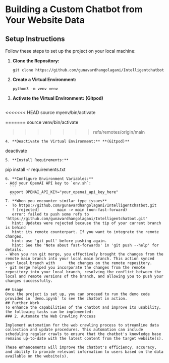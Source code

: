 # Building a Custom Chatbot from Your Website Data
## Setup Instructions
Follow these steps to set up the project on your local machine:

1. **Clone the Repository:**
   ```
   git clone https://github.com/gunavardhangolagani/Intelligentchatbot
   ```
2. **Create a Virtual Environment:**
   ```
   python3 -m venv venv
   ```
3. **Activate the Virtual Environment:** **(Gitpod)**
   ```
<<<<<<< HEAD
      source myenv/bin/activate

=======
   source venv/bin/activate
>>>>>>> refs/remotes/origin/main
   ```
4. **Deactivate the Virtual Environment:** **(Gitpod)**
   ```
   deactivate
   ```
5. **Install Requirements:**
   ```
   pip install -r requirements.txt
   ```
6. **Configure Environment Variables:**
   - Add your OpenAI API key to `env.sh`:
     ```
     export OPENAI_API_KEY="your_openai_api_key_here"
     ```
7. **When you encounter similar type issues**
   -  To https://github.com/gunavardhangolagani/Intelligentchatbot.git
      ! [rejected]        main -> main (non-fast-forward)
      error: failed to push some refs to 'https://github.com/gunavardhangolagani/Intelligentchatbot.git'
      hint: Updates were rejected because the tip of your current branch is behind
      hint: its remote counterpart. If you want to integrate the remote changes,
      hint: use 'git pull' before pushing again.
      hint: See the 'Note about fast-forwards' in 'git push --help' for details.
   - When you ran git merge, you effectively brought the changes from the remote main branch into your local main branch. This action synced your local branch with      the changes on the remote repository.
   - git merge helped you incorporate the changes from the remote repository into your local branch, resolving the conflict between the local and remote versions of the branch, and allowing you to push your changes successfully.

## Usage
  Once the project is set up, you can proceed to run the demo code provided in `demo.ipynb` to see the chatbot in action.
## Further Work
To enhance the capabilities of the chatbot and improve its usability, the following tasks can be implemented:
### 2. Automate the Web Crawling Process

Implement automation for the web crawling process to streamline data collection and update procedures. This automation can include scheduling regular crawls to ensure that the chatbot's knowledge base remains up-to-date with the latest content from the target website(s).

These enhancements will improve the chatbot's efficiency, accuracy, and ability to provide relevant information to users based on the data available on the website(s).
